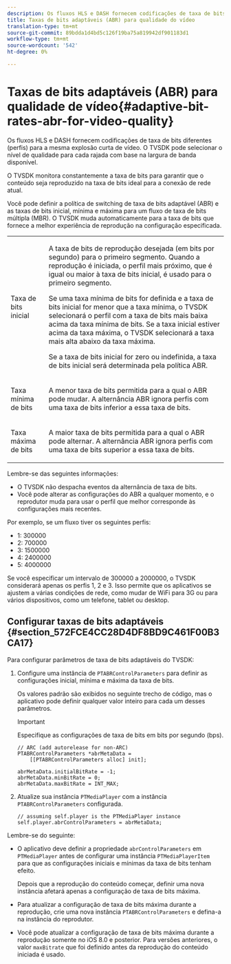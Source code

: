 ```yaml
---
description: Os fluxos HLS e DASH fornecem codificações de taxa de bits diferentes (perfis) para a mesma explosão curta de vídeo. O TVSDK pode selecionar o nível de qualidade para cada rajada com base na largura de banda disponível.
title: Taxas de bits adaptáveis (ABR) para qualidade do vídeo
translation-type: tm+mt
source-git-commit: 89bdda1d4bd5c126f19ba75a819942df901183d1
workflow-type: tm+mt
source-wordcount: '542'
ht-degree: 0%

---
```



# Taxas de bits adaptáveis (ABR) para qualidade de vídeo{#adaptive-bit-rates-abr-for-video-quality}

Os fluxos HLS e DASH fornecem codificações de taxa de bits diferentes (perfis) para a mesma explosão curta de vídeo. O TVSDK pode selecionar o nível de qualidade para cada rajada com base na largura de banda disponível.

O TVSDK monitora constantemente a taxa de bits para garantir que o conteúdo seja reproduzido na taxa de bits ideal para a conexão de rede atual.

Você pode definir a política de switching de taxa de bits adaptável (ABR) e as taxas de bits inicial, mínima e máxima para um fluxo de taxa de bits múltipla (MBR). O TVSDK muda automaticamente para a taxa de bits que fornece a melhor experiência de reprodução na configuração especificada.

<table id="table_AF838E082235406AA359BF1C1A77F85F"> 
 <tbody> 
  <tr> 
   <td colname="col01"> Taxa de bits inicial </td> 
   <td colname="col2"> <p>A taxa de bits de reprodução desejada (em bits por segundo) para o primeiro segmento. Quando a reprodução é iniciada, o perfil mais próximo, que é igual ou maior à taxa de bits inicial, é usado para o primeiro segmento. </p> <p> Se uma taxa mínima de bits for definida e a taxa de bits inicial for menor que a taxa mínima, o TVSDK selecionará o perfil com a taxa de bits mais baixa acima da taxa mínima de bits. Se a taxa inicial estiver acima da taxa máxima, o TVSDK selecionará a taxa mais alta abaixo da taxa máxima. </p> <p>Se a taxa de bits inicial for zero ou indefinida, a taxa de bits inicial será determinada pela política ABR. </p> </td> 
  </tr> 
  <tr> 
   <td colname="col01"> Taxa mínima de bits </td> 
   <td colname="col2"> <p>A menor taxa de bits permitida para a qual o ABR pode mudar. A alternância ABR ignora perfis com uma taxa de bits inferior a essa taxa de bits. </p> </td> 
  </tr> 
  <tr> 
   <td colname="col01"> Taxa máxima de bits </td> 
   <td colname="col2"> <p>A maior taxa de bits permitida para a qual o ABR pode alternar. A alternância ABR ignora perfis com uma taxa de bits superior a essa taxa de bits. </p> </td> 
  </tr> 
 </tbody> 
</table>

Lembre-se das seguintes informações:

* O TVSDK não despacha eventos da alternância de taxa de bits.
* Você pode alterar as configurações do ABR a qualquer momento, e o reprodutor muda para usar o perfil que melhor corresponde às configurações mais recentes.

Por exemplo, se um fluxo tiver os seguintes perfis:

* 1: 300000
* 2: 700000
* 3: 1500000
* 4: 2400000
* 5: 4000000

Se você especificar um intervalo de 300000 a 2000000, o TVSDK considerará apenas os perfis 1, 2 e 3. Isso permite que os aplicativos se ajustem a várias condições de rede, como mudar de WiFi para 3G ou para vários dispositivos, como um telefone, tablet ou desktop.

## Configurar taxas de bits adaptáveis {#section_572FCE4CC28D4DF8BD9C461F00B3CA17}

Para configurar parâmetros de taxa de bits adaptáveis do TVSDK:

1. Configure uma instância de `PTABRControlParameters` para definir as configurações inicial, mínima e máxima da taxa de bits.

   Os valores padrão são exibidos no seguinte trecho de código, mas o aplicativo pode definir qualquer valor inteiro para cada um desses parâmetros.

   >[!IMPORTANT]
   >
   >Especifique as configurações de taxa de bits em bits por segundo (bps).

   ```
   // ARC (add autorelease for non-ARC) 
   PTABRControlParameters *abrMetaData =  
       [[PTABRControlParameters alloc] init];  
   
   abrMetaData.initialBitRate = -1; 
   abrMetaData.minBitRate = 0; 
   abrMetaData.maxBitRate = INT_MAX;
   ```

1. Atualize sua instância `PTMediaPlayer` com a instância `PTABRControlParameters` configurada.

   ```
   // assuming self.player is the PTMediaPlayer instance 
   self.player.abrControlParameters = abrMetaData;
   ```

Lembre-se do seguinte:

* O aplicativo deve definir a propriedade `abrControlParameters` em `PTMediaPlayer` antes de configurar uma instância `PTMediaPlayerItem` para que as configurações iniciais e mínimas da taxa de bits tenham efeito.

   Depois que a reprodução do conteúdo começar, definir uma nova instância afetará apenas a configuração de taxa de bits máxima.

* Para atualizar a configuração de taxa de bits máxima durante a reprodução, crie uma nova instância `PTABRControlParameters` e defina-a na instância do reprodutor.
* Você pode atualizar a configuração de taxa de bits máxima durante a reprodução somente no iOS 8.0 e posterior. Para versões anteriores, o valor `maxBitrate` que foi definido antes da reprodução do conteúdo iniciada é usado.

